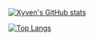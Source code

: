 [![Xyven's GitHub stats](https://github-readme-stats-xyven1s-projects.vercel.app/api?username=xyven1&theme=dark)](https://github.com/xyven1/github-readme-stats)

[![Top Langs](https://github-readme-stats-xyven1s-projects.vercel.app/api/top-langs/?username=xyven1&theme=dark&langs_count=12&layout=compact&size_weight=.8&count_weight=.2)](https://github.com/xyven1/github-readme-stats)
